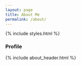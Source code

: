 ```yaml
---
layout: page
title: About Me
permalink: /about/
---
```


{% include styles.html %}

<style>
    .post-title {
        display: none;
    }
    .fine-print {
        font-size: 12px;
    }
</style>

### Profile

{% include about_header.html %}

<!-- ### Projects

{% include project.html
    desc="Example project desc here"
    title="Cool project"
    link="https link"
%} -->
